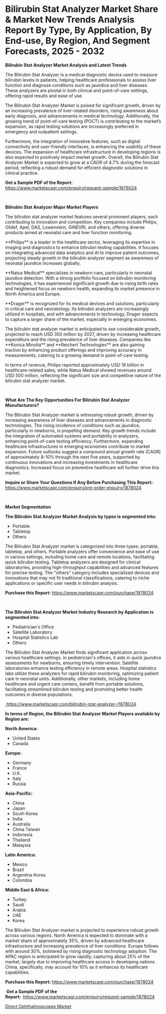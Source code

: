<p><h1>Bilirubin Stat Analyzer Market Share & Market New Trends Analysis Report By Type, By Application, By End-use, By Region, And Segment Forecasts, 2025 - 2032</h1></p><p><strong>Bilirubin Stat Analyzer Market Analysis and Latest Trends</strong></p>
<p><p>The Bilirubin Stat Analyzer is a medical diagnostic device used to measure bilirubin levels in patients, helping healthcare professionals to assess liver function and diagnose conditions such as jaundice and liver diseases. These analyzers are pivotal in both clinical and point-of-care settings, offering rapid results and ease of use.</p><p>The Bilirubin Stat Analyzer Market is poised for significant growth, driven by an increasing prevalence of liver-related disorders, rising awareness about early diagnosis, and advancements in medical technology. Additionally, the growing trend of point-of-care testing (POCT) is contributing to the market’s expansion, as rapid testing solutions are increasingly preferred in emergency and outpatient settings.</p><p>Furthermore, the integration of innovative features, such as digital connectivity and user-friendly interfaces, is enhancing the usability of these devices. The expansion of healthcare infrastructure in developing regions is also expected to positively impact market growth. Overall, the Bilirubin Stat Analyzer Market is expected to grow at a CAGR of 4.7% during the forecast period, reflecting a robust demand for efficient diagnostic solutions in clinical practice.</p></p>
<p><strong>Get a Sample PDF of the Report:&nbsp;</strong> <a href="https://www.marketscagr.com/enquiry/request-sample/1878024?utm_campaign=3098&utm_medium=2&utm_source=Github&utm_content=ia&utm_term=04032025&utm_id=bilirubin-stat-analyzer">https://www.marketscagr.com/enquiry/request-sample/1878024</a></p>
<p>&nbsp;</p>
<p><strong>Bilirubin Stat Analyzer Major Market Players</strong></p>
<p><p>The bilirubin stat analyzer market features several prominent players, each contributing to innovation and competition. Key companies include Philips, Olidef, Apel, DAS, Lowenstein, GINEVRI, and others, offering diverse products aimed at neonatal care and liver function monitoring.</p><p>**Philips** is a leader in the healthcare sector, leveraging its expertise in imaging and diagnostics to enhance bilirubin testing capabilities. It focuses on integrating advanced data analytics and AI to improve patient outcomes, projecting steady growth in the bilirubin analyzer segment as awareness of neonatal jaundice increases globally.</p><p>**Natus Medical** specializes in newborn care, particularly in neonatal jaundice detection. With a strong portfolio focused on bilirubin monitoring technologies, it has experienced significant growth due to rising birth rates and heightened focus on newborn health, expanding its market presence in North America and Europe.</p><p>**Drager** is recognized for its medical devices and solutions, particularly in critical care and neonatology. Its bilirubin analyzers are increasingly utilized in hospitals, and with advancements in technology, Drager expects to capture a larger share of the market, especially in emerging economies.</p><p>The bilirubin stat analyzer market is anticipated to see considerable growth, projected to reach USD 350 million by 2027, driven by increasing healthcare expenditure and the rising prevalence of liver diseases. Companies like **Konica Minolta** and **Reichert Technologies** are also gaining traction by enhancing product offerings and improving accuracy in measurements, catering to a growing demand in point-of-care testing.</p><p>In terms of revenue, Philips reported approximately USD 18 billion in healthcare-related sales, while Natus Medical showed revenues around USD 500 million, reflecting the significant size and competitive nature of the bilirubin stat analyzer market.</p></p>
<p>&nbsp;</p>
<p><strong>What Are The Key Opportunities For Bilirubin Stat Analyzer Manufacturers?</strong></p>
<p><p>The Bilirubin Stat Analyzer market is witnessing robust growth, driven by increasing awareness of liver diseases and advancements in diagnostic technologies. The rising incidence of conditions such as jaundice, particularly in newborns, is propelling demand. Key growth trends include the integration of automated systems and portability in analyzers, enhancing point-of-care testing efficiency. Furthermore, expanding healthcare infrastructures in emerging economies contribute to market expansion. Future outlooks suggest a compound annual growth rate (CAGR) of approximately 8-10% through the next five years, supported by continuous innovations and increasing investments in healthcare diagnostics. Increased focus on preventive healthcare will further drive this market.</p></p>
<p><strong>Inquire or Share Your Questions If Any Before Purchasing This Report:</strong> <a href="https://www.marketscagr.com/enquiry/pre-order-enquiry/1878024?utm_campaign=3098&utm_medium=2&utm_source=Github&utm_content=ia&utm_term=04032025&utm_id=bilirubin-stat-analyzer">https://www.marketscagr.com/enquiry/pre-order-enquiry/1878024</a></p>
<p>&nbsp;</p>
<p><strong>Market Segmentation</strong></p>
<p><strong>The Bilirubin Stat Analyzer Market Analysis by types is segmented into:</strong></p>
<p><ul><li>Portable</li><li>Tabletop</li><li>Others</li></ul></p>
<p><p>The Bilirubin Stat Analyzer market is categorized into three types: portable, tabletop, and others. Portable analyzers offer convenience and ease of use in various settings, including home care and remote locations, facilitating quick bilirubin testing. Tabletop analyzers are designed for clinical laboratories, providing high-throughput capabilities and advanced features for precise testing. The "others" category includes specialized devices and innovations that may not fit traditional classifications, catering to niche applications or specific user needs in bilirubin analysis.</p></p>
<p><strong>Purchase this Report:&nbsp;</strong><a href="https://www.marketscagr.com/purchase/1878024?utm_campaign=3098&utm_medium=2&utm_source=Github&utm_content=ia&utm_term=04032025&utm_id=bilirubin-stat-analyzer">https://www.marketscagr.com/purchase/1878024</a></p>
<p>&nbsp;</p>
<p><strong>The Bilirubin Stat Analyzer Market Industry Research by Application is segmented into:</strong></p>
<p><ul><li>Pediatrician's Office</li><li>Satellite Laboratory</li><li>Hospital Statistics Lab</li><li>Others</li></ul></p>
<p><p>The Bilirubin Stat Analyzer Market finds significant application across various healthcare settings. In pediatrician's offices, it aids in quick jaundice assessments for newborns, ensuring timely intervention. Satellite laboratories enhance testing efficiency in remote areas. Hospital statistics labs utilize these analyzers for rapid bilirubin monitoring, optimizing patient care in neonatal units. Additionally, other markets, including home healthcare and urgent care centers, benefit from portable solutions, facilitating streamlined bilirubin testing and promoting better health outcomes in diverse populations.</p></p>
<p><a href="https://www.marketscagr.com/bilirubin-stat-analyzer-r1878024?utm_campaign=3098&utm_medium=2&utm_source=Github&utm_content=ia&utm_term=04032025&utm_id=bilirubin-stat-analyzer">&nbsp;https://www.marketscagr.com/bilirubin-stat-analyzer-r1878024</a></p>
<p><strong>In terms of Region, the Bilirubin Stat Analyzer Market Players available by Region are:</strong></p>
<p>
    <p> <strong> North America: </strong>
        <ul>
            <li>United States</li>
            <li>Canada</li>
        </ul>
        </p> 
    <p> <strong> Europe: </strong>
        <ul>
            <li>Germany</li>
            <li>France</li>
            <li>U.K.</li>
            <li>Italy</li>
            <li>Russia</li>
        </ul>
        </p> 
    <p> <strong> Asia-Pacific: </strong>
        <ul>
            <li>China</li>
            <li>Japan</li>
            <li>South Korea</li>
            <li>India</li>
            <li>Australia</li>
            <li>China Taiwan</li>
            <li>Indonesia</li>
            <li>Thailand</li>
            <li>Malaysia</li>
        </ul>
        </p> 
    <p> <strong> Latin America: </strong>
        <ul>
            <li>Mexico</li>
            <li>Brazil</li>
            <li>Argentina Korea</li>
            <li>Colombia</li>
        </ul>
        </p> 
    <p> <strong> Middle East & Africa: </strong>
        <ul>
            <li>Turkey</li>
            <li>Saudi</li>
            <li>Arabia</li>
            <li>UAE</li>
            <li>Korea</li>
        </ul>
    </p>
    </p>
<p><p>The Bilirubin Stat Analyzer market is projected to experience robust growth across various regions. North America is expected to dominate with a market share of approximately 35%, driven by advanced healthcare infrastructure and increasing prevalence of liver conditions. Europe follows with around 30%, bolstered by rising diagnostic technology adoption. The APAC region is anticipated to grow rapidly, capturing about 25% of the market, largely due to improving healthcare access in developing nations. China, specifically, may account for 10% as it enhances its healthcare capabilities.</p></p>
<p><strong>Purchase this Report: </strong><a href="https://www.marketscagr.com/purchase/1878024?utm_campaign=3098&utm_medium=2&utm_source=Github&utm_content=ia&utm_term=04032025&utm_id=bilirubin-stat-analyzer">https://www.marketscagr.com/purchase/1878024</a></p>
<p>&nbsp;<strong>Get a Sample PDF of the Report:&nbsp;&nbsp;</strong><a href="https://www.marketscagr.com/enquiry/request-sample/1878024?utm_campaign=3098&utm_medium=2&utm_source=Github&utm_content=ia&utm_term=04032025&utm_id=bilirubin-stat-analyzer">https://www.marketscagr.com/enquiry/request-sample/1878024</a></p>
<p><strong></strong></p>
<p><p><a href="https://github.com/denbelnmer50/Market-Research-Report-List-1/blob/main/direct-ophthalmoscopes-market.md?utm_campaign=3098&utm_medium=2&utm_source=Github&utm_content=ia&utm_term=04032025&utm_id=bilirubin-stat-analyzer">Direct Ophthalmoscopes Market</a></p></p>